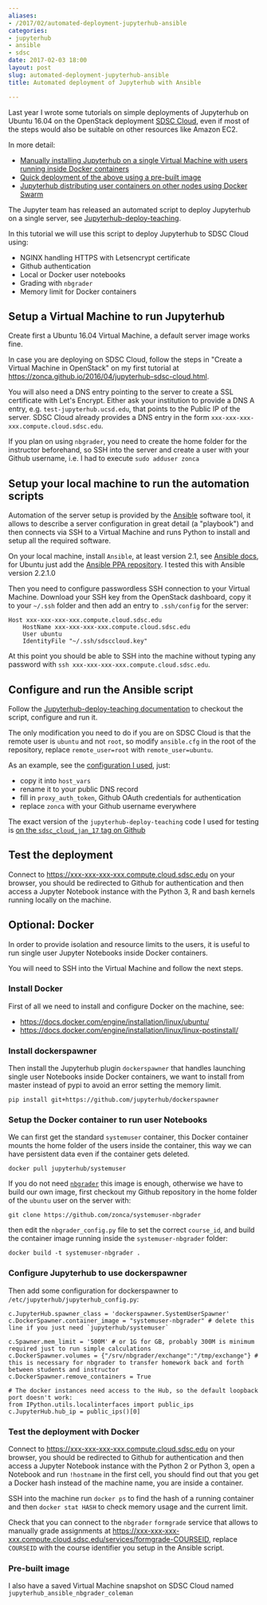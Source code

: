 ```yaml
---
aliases:
- /2017/02/automated-deployment-jupyterhub-ansible
categories:
- jupyterhub
- ansible
- sdsc
date: 2017-02-03 18:00
layout: post
slug: automated-deployment-jupyterhub-ansible
title: Automated deployment of Jupyterhub with Ansible

---
```


Last year I wrote some tutorials on simple deployments of Jupyterhub on Ubuntu 16.04 on the OpenStack deployment [SDSC Cloud](http://www.sdsc.edu/services/it/cloud.html), even if most of the steps would also be suitable on other resources like Amazon EC2.

In more detail:

* [Manually installing Jupyterhub on a single Virtual Machine with users running inside Docker containers](https://zonca.github.io/2016/04/jupyterhub-sdsc-cloud.html)
* [Quick deployment of the above using a pre-built image](https://zonca.github.io/2016/04/jupyterhub-image-sdsc-cloud.html)
* [Jupyterhub distributing user containers on other nodes using Docker Swarm](https://zonca.github.io/2016/05/jupyterhub-docker-swarm.html)

The Jupyter team has released an automated script to deploy Jupyterhub on a single server, see [Jupyterhub-deploy-teaching](http://jupyterhub-deploy-teaching.readthedocs.io).

In this tutorial we will use this script to deploy Jupyterhub to SDSC Cloud using:

* NGINX handling HTTPS with Letsencrypt certificate
* Github authentication
* Local or Docker user notebooks
* Grading with `nbgrader`
* Memory limit for Docker containers

## Setup a Virtual Machine to run Jupyterhub

Create first a Ubuntu 16.04 Virtual Machine, a default server image works fine.

In case you are deploying on SDSC Cloud, follow the steps in "Create a Virtual Machine in OpenStack" on my first tutorial at <https://zonca.github.io/2016/04/jupyterhub-sdsc-cloud.html>.

You will also need a DNS entry pointing to the server to create a SSL certificate with Let's Encrypt. Either ask your institution to provide a DNS A entry, e.g. `test-jupyterhub.ucsd.edu`, that points to the Public IP of the server.
SDSC Cloud already provides a DNS entry in the form `xxx-xxx-xxx-xxx.compute.cloud.sdsc.edu`.

If you plan on using `nbgrader`, you need to create the home folder for the instructor beforehand, so SSH into the server and create a user with your Github username, i.e. I had to execute `sudo adduser zonca`

## Setup your local machine to run the automation scripts

Automation of the server setup is provided by the [Ansible](http://ansible.com) software tool, it allows to describe a server configuration in great detail (a "playbook") and then connects via SSH to a Virtual Machine and runs Python to install and setup all the required software.

On your local machine, install `Ansible`, at least version 2.1, see [Ansible docs](http://docs.ansible.com/ansible/intro_installation.html#getting-ansible), for Ubuntu just add the [Ansible PPA repository](https://launchpad.net/~ansible/+archive/ubuntu/ansible).
I tested this with Ansible version 2.2.1.0

Then you need to configure passwordless SSH connection to your Virtual Machine. Download your SSH key from the OpenStack dashboard, copy it to your `~/.ssh` folder and then add an entry to `.ssh/config` for the server:

	Host xxx-xxx-xxx-xxx.compute.cloud.sdsc.edu
		HostName xxx-xxx-xxx-xxx.compute.cloud.sdsc.edu
		User ubuntu
		IdentityFile "~/.ssh/sdsccloud.key"

At this point you should be able to SSH into the machine without typing any password with `ssh xxx-xxx-xxx-xxx.compute.cloud.sdsc.edu`.

## Configure and run the Ansible script

Follow the [Jupyterhub-deploy-teaching documentation](http://jupyterhub-deploy-teaching.readthedocs.io/en/latest/installation.html) to checkout the script, configure and run it.

The only modification you need to do if you are on SDSC Cloud is that the remote user is `ubuntu` and not `root`, so modify `ansible.cfg` in the root of the repository,
replace `remote_user=root` with `remote_user=ubuntu`.

As an example, see the [configuration I used](https://gist.github.com/zonca/fd2400a2069b5769f32b1c4b57eb97dc), just:

* copy it into `host_vars`
* rename it to your public DNS record
* fill in `proxy_auth_token`, Github OAuth credentials for authentication
* replace `zonca` with your Github username everywhere

The exact version of the `jupyterhub-deploy-teaching` code I used for testing is [on the `sdsc_cloud_jan_17` tag on Github](https://github.com/zonca/jupyterhub-deploy-teaching/releases/tag/sdsc_cloud_jan_17)

## Test the deployment

Connect to <https://xxx-xxx-xxx-xxx.compute.cloud.sdsc.edu> on your browser, you should be redirected to Github for authentication and then access a Jupyter Notebook instance with the Python 3, R and bash kernels running locally on the machine.

## Optional: Docker

In order to provide isolation and resource limits to the users, it is useful to run single user Jupyter Notebooks inside Docker containers.

You will need to SSH into the Virtual Machine and follow the next steps.

### Install Docker

First of all we need to install and configure Docker on the machine, see:

* <https://docs.docker.com/engine/installation/linux/ubuntu/>
* <https://docs.docker.com/engine/installation/linux/linux-postinstall/>

### Install dockerspawner

Then install the Jupyterhub plugin `dockerspawner` that handles launching single user Notebooks inside Docker containers, we want to install from master instead of pypi to avoid an error setting the memory limit.

	pip install git+https://github.com/jupyterhub/dockerspawner

### Setup the Docker container to run user Notebooks

We can first get the standard `systemuser` container, this Docker container mounts the home folder of the users inside the container, this way we can have persistent data even if the container gets deleted.

    docker pull jupyterhub/systemuser

If you do not need [`nbgrader`](http://nbgrader.readthedocs.io) this image is enough, otherwise we have to build our own image, first checkout my Github repository in the home folder of the `ubuntu` user on the server with:

	git clone https://github.com/zonca/systemuser-nbgrader

then edit the `nbgrader_config.py` file to set the correct `course_id`, and build the container image running inside the `systemuser-nbgrader` folder:

	docker build -t systemuser-nbgrader .

### Configure Jupyterhub to use dockerspawner

Then add some configuration for dockerspawner to `/etc/jupyterhub/jupyterhub_config.py`:

	c.JupyterHub.spawner_class = 'dockerspawner.SystemUserSpawner'
	c.DockerSpawner.container_image = "systemuser-nbgrader" # delete this line if you just need `jupyterhub/systemuser`
																											  c.Spawner.mem_limit = '500M' # or 1G for GB, probably 300M is minimum required just to run simple calculations
	c.DockerSpawner.volumes = {"/srv/nbgrader/exchange":"/tmp/exchange"} # this is necessary for nbgrader to transfer homework back and forth between students and instructor
	c.DockerSpawner.remove_containers = True

	# The docker instances need access to the Hub, so the default loopback port doesn't work:
	from IPython.utils.localinterfaces import public_ips
	c.JupyterHub.hub_ip = public_ips()[0]

### Test the deployment with Docker

Connect to <https://xxx-xxx-xxx-xxx.compute.cloud.sdsc.edu> on your browser, you should be redirected to Github for authentication and then access a Jupyter Notebook instance with the Python 2 or Python 3, open a Notebook and run `!hostname` in the first cell, you should find out that you get a Docker hash instead of the machine name, you are inside a container.

SSH into the machine run `docker ps` to find the hash of a running container and then `docker stat HASH` to check memory usage and the current limit.

Check that you can connect to the `nbgrader` `formgrade` service that allows to manually grade assignments at <https://xxx-xxx-xxx-xxx.compute.cloud.sdsc.edu/services/formgrade-COURSEID>, replace `COURSEID` with the course identifier you setup in the Ansible script.

### Pre-built image

I also have a saved Virtual Machine snapshot on SDSC Cloud named `jupyterhub_ansible_nbgrader_coleman`
